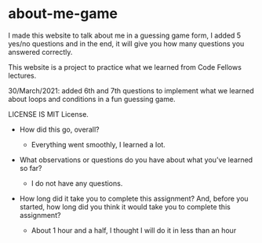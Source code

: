 # about-me-game

I made this website to talk about me in a guessing game form, I added 5 yes/no questions and in the end, it will give you how many questions you answered correctly.

This website is a project to practice what we learned from Code Fellows lectures.

30/March/2021:
added 6th and 7th questions to implement what we learned about loops and conditions in a fun guessing game.

LICENSE IS MIT License.

- How did this go, overall?

  - Everything went smoothly, I learned a lot.

- What observations or questions do you have about what you’ve learned so far?

  - I do not have any questions.

- How long did it take you to complete this assignment? And, before you started, how long did you think it would take you to complete this assignment?

  - About 1 hour and a half, I thought I will do it in less than an hour
